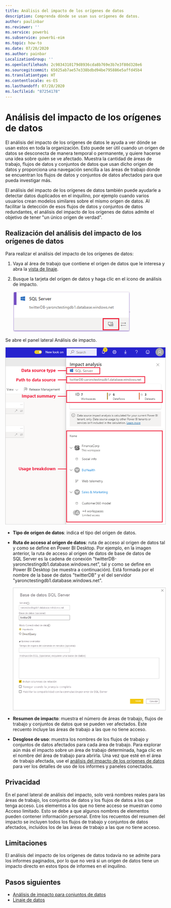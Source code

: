 ```yaml
---
title: Análisis del impacto de los orígenes de datos
description: Comprenda dónde se usan sus orígenes de datos.
author: paulinbar
ms.reviewer: ''
ms.service: powerbi
ms.subservice: powerbi-eim
ms.topic: how-to
ms.date: 07/20/2020
ms.author: painbar
LocalizationGroup: ''
ms.openlocfilehash: 2c9834310179d8936cda8b769e3b7e3f80d328e6
ms.sourcegitcommit: 65025ab7ae57e338bdbd94be795886e5affd45b4
ms.translationtype: HT
ms.contentlocale: es-ES
ms.lasthandoff: 07/28/2020
ms.locfileid: "87254178"
---
```

# <a name="data-source-impact-analysis"></a>Análisis del impacto de los orígenes de datos

El análisis del impacto de los orígenes de datos le ayuda a ver dónde se usan estos en toda la organización. Esto puede ser útil cuando un origen de datos se desconecta de manera temporal o permanente, y quiere hacerse una idea sobre quién se ve afectado. Muestra la cantidad de áreas de trabajo, flujos de datos y conjuntos de datos que usan dicho origen de datos y proporciona una navegación sencilla a las áreas de trabajo donde se encuentran los flujos de datos y conjuntos de datos afectados para que pueda investigar más.

El análisis del impacto de los orígenes de datos también puede ayudarle a detectar datos duplicados en el inquilino, por ejemplo cuando varios usuarios crean modelos similares sobre el mismo origen de datos. Al facilitar la detección de esos flujos de datos y conjuntos de datos redundantes, el análisis del impacto de los orígenes de datos admite el objetivo de tener "un único origen de verdad".

## <a name="perform-data-source-impact-analysis"></a>Realización del análisis del impacto de los orígenes de datos

Para realizar el análisis del impacto de los orígenes de datos:

1. Vaya al área de trabajo que contiene el origen de datos que le interesa y abra la [vista de linaje](service-data-lineage.md).
1. Busque la tarjeta del origen de datos y haga clic en el icono de análisis de impacto.

    ![Captura de pantalla de la tarjeta del origen de datos en la que se muestra el botón de análisis de impacto.](media/service-data-source-impact-analysis/data-source-impact-analysis-button.png)
 
Se abre el panel lateral Análisis de impacto.

![Captura de pantalla del panel lateral de análisis de impacto del origen de datos.](media/service-data-source-impact-analysis/data-source-impact-analyis-side-pane.png)
 
* **Tipo de origen de datos**: indica el tipo del origen de datos.
* **Ruta de acceso al origen de datos**: ruta de acceso al origen de datos tal y como se define en Power BI Desktop. Por ejemplo, en la imagen anterior, la ruta de acceso al origen de datos de base de datos de SQL Server es la cadena de conexión "twitterDB-yaronctestingdb1.database.windows.net", tal y como se define en Power BI Desktop (se muestra a continuación). Está formada por el nombre de la base de datos "twitterDB" y el del servidor "yaronctestingdb1.database.windows.net".

    ![Captura de pantalla de la definición de la cadena de conexión en Power BI Desktop.](media/service-data-source-impact-analysis/connection-string-definition-in-desktop.png)
 
* **Resumen de impacto**: muestra el número de áreas de trabajo, flujos de trabajo y conjuntos de datos que se pueden ver afectados. Este recuento incluye las áreas de trabajo a las que no tiene acceso.
* **Desglose de uso**: muestra los nombres de los flujos de trabajo y conjuntos de datos afectados para cada área de trabajo. Para explorar aún más el impacto sobre un área de trabajo determinada, haga clic en el nombre del área de trabajo para abrirla. Una vez que esté en el área de trabajo afectada, use el [análisis del impacto de los orígenes de datos](service-dataset-impact-analysis.md) para ver los detalles de uso de los informes y paneles conectados.

## <a name="privacy"></a>Privacidad

En el panel lateral de análisis del impacto, solo verá nombres reales para las áreas de trabajo, los conjuntos de datos y los flujos de datos a los que tenga acceso. Los elementos a los que no tiene acceso se muestran como Acceso limitado. Esto se debe a que algunos nombres de elementos pueden contener información personal.
Entre los recuentos del resumen del impacto se incluyen todos los flujos de trabajo y conjuntos de datos afectados, incluidos los de las áreas de trabajo a las que no tiene acceso.

## <a name="limitations"></a>Limitaciones

El análisis del impacto de los orígenes de datos todavía no se admite para los informes paginados, por lo que no verá si un origen de datos tiene un impacto directo en estos tipos de informes en el inquilino.

## <a name="next-steps"></a>Pasos siguientes

* [Análisis de impacto para conjuntos de datos](service-dataset-impact-analysis.md)
* [Linaje de datos](service-data-lineage.md)